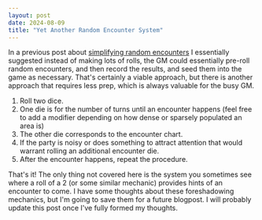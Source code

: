 ```yaml
---
layout: post
date: 2024-08-09
title: "Yet Another Random Encounter System"
---
```

In a previous post about [simplifying random encounters](./2023-08-29-simplifying-random-encounters) I essentially suggested instead of making lots of rolls, the GM could essentially pre-roll random encounters, and then record the results, and seed them into the game as necessary. That's certainly a viable approach, but there is another approach that requires less prep, which is always valuable for the busy GM.

1. Roll two dice.
2. One die is for the number of turns until an encounter happens (feel free to add a modifier depending on how dense or sparsely populated an area is)
3. The other die corresponds to the encounter chart.
4. If the party is noisy or does something to attract attention that would warrant rolling an additional encounter die.
5. After the encounter happens, repeat the procedure.

That's it! The only thing not covered here is the system you sometimes see where a roll of a 2 (or some similar mechanic) provides hints of an encounter to come. I have some thoughts about these foreshadowing mechanics, but I'm going to save them for a future blogpost. I will probably update this post once I've fully formed my thoughts.

